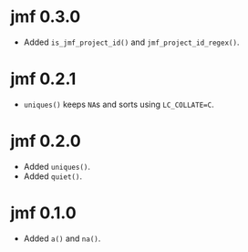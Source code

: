 # jmf 0.3.0

* Added `is_jmf_project_id()` and `jmf_project_id_regex()`.

# jmf 0.2.1

* `uniques()` keeps `NA`s and sorts using `LC_COLLATE=C`.

# jmf 0.2.0

* Added `uniques()`.
* Added `quiet()`.

# jmf 0.1.0

* Added `a()` and `na()`.
